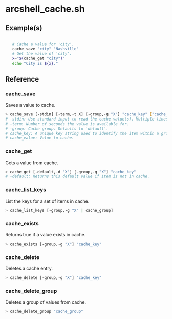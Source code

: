 # arcshell_cache.sh

## Example(s)
```bash

   # Cache a value for 'city'.
   cache_save "city" "Nashville"
   # Get the value of 'city'.
   x="$(cache_get "city")"
   echo "City is ${x}."
```

## Reference


### cache_save
Saves a value to cache.
```bash
> cache_save [-stdin] [-term,-t X] [-group,-g "X"] "cache_key" ["cache_value"]
# -stdin: Use standard input to read the cache value(s). Multiple lines are supported.
# -term: Number of seconds the value is available for.
# -group: Cache group. Defaults to 'default'.
# cache_key: A unique key string used to identify the item within a group.
# cache_value: Value to cache.
```

### cache_get
Gets a value from cache.
```bash
> cache_get [-default,-d "X"] [-group,-g "X"] "cache_key"
# -default: Returns this default value if item is not in cache.
```

### cache_list_keys
List the keys for a set of items in cache.
```bash
> cache_list_keys [-group,-g "X" | cache_group]
```

### cache_exists
Returns true if a value exists in cache.
```bash
> cache_exists [-group,-g "X"] "cache_key"
```

### cache_delete
Deletes a cache entry.
```bash
> cache_delete [-group,-g "X"] "cache_key"
```

### cache_delete_group
Deletes a group of values from cache.
```bash
> cache_delete_group "cache_group"
```

